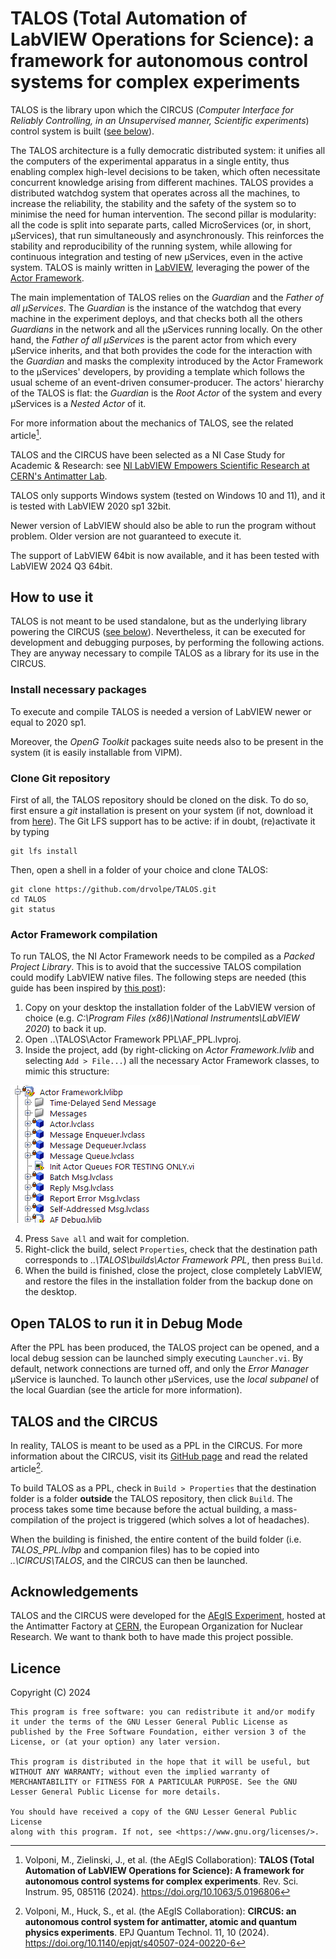 # TALOS (Total Automation of LabVIEW Operations for Science): a framework for autonomous control systems for complex experiments

TALOS is the library upon which the CIRCUS (_Computer Interface for Reliably Controlling, in an Unsupervised manner, Scientific experiments_) control system is built ([see below](#talos-and-the-circus)).

The TALOS architecture is a fully democratic distributed system: it unifies all the computers of the experimental apparatus in a single entity, thus enabling complex high-level decisions to be taken, which often necessitate concurrent knowledge arising from different machines. TALOS provides a distributed watchdog system that operates across all the machines, to increase the reliability, the stability and the safety of the system so to minimise the need for human intervention. 
The second pillar is modularity: all the code is split into separate parts, called MicroServices (or, in short, &mu;Services), that run simultaneously and asynchronously. This reinforces the stability and reproducibility of the running system, while allowing for continuous integration and testing of new &mu;Services, even in the active system. 
TALOS is mainly written in [LabVIEW](https://www.ni.com/en/shop/labview.html), leveraging the power of the [Actor Framework](https://github.com/ni/actor-framework).

The main implementation of TALOS relies on the _Guardian_ and the _Father of all &mu;Services_. The _Guardian_ is the instance of the watchdog that every machine in the experiment deploys, and that checks both all the others _Guardians_ in the network and all the &mu;Services running locally. On the other hand, the _Father of all &mu;Services_ is the parent actor from which every &mu;Service inherits, and that both provides the code for the interaction with the _Guardian_ and masks the complexity introduced by the Actor Framework to the &mu;Services' developers, by providing a template which follows the usual scheme of an event-driven consumer-producer.
The actors' hierarchy of the TALOS is flat: the _Guardian_ is the _Root Actor_ of the system and every &mu;Services is a _Nested Actor_ of it.

For more information about the mechanics of TALOS, see the related article[^1].

TALOS and the CIRCUS have been selected as a NI Case Study for Academic & Research: see [NI LabVIEW Empowers Scientific Research at CERN's Antimatter Lab](https://www.ni.com/en/solutions/academic-research/case-studies/labview-automation-empowers-cerns-antimatter-research.html).

TALOS only supports Windows system (tested on Windows 10 and 11), and it is tested with LabVIEW 2020 sp1 32bit.

Newer version of LabVIEW should also be able to run the program without problem. Older version are not guaranteed to execute it.

The support of LabVIEW 64bit is now available, and it has been tested with LabVIEW 2024 Q3 64bit.



## How to use it

TALOS is not meant to be used standalone, but as the underlying library powering the CIRCUS ([see below](#talos-and-the-circus)). 
Nevertheless, it can be executed for development and debugging purposes, by performing the following actions. They are anyway necessary to compile TALOS as a library for its use in the CIRCUS.



### Install necessary packages

To execute and compile TALOS is needed a version of LabVIEW newer or equal to 2020 sp1.

Moreover, the _OpenG Toolkit_ packages suite needs also to be present in the system (it is easily installable from VIPM).



### Clone Git repository

First of all, the TALOS repository should be cloned on the disk. To do so, first ensure a _git_ installation is present on your system (if not, download it from [here](https://git-scm.com/)). 
The Git LFS support has to be active: if in doubt, (re)activate it by typing
```
git lfs install
```
Then, open a shell in a folder of your choice and clone TALOS:

```
git clone https://github.com/drvolpe/TALOS.git
cd TALOS
git status
```



### Actor Framework compilation

To run TALOS, the NI Actor Framework needs to be compiled as a _Packed Project Library_. This is to avoid that the successive TALOS compilation could modify LabVIEW native files. The following steps are needed (this guide has been inspired by [this post](https://forums.ni.com/t5/Actor-Framework-Discussions/How-to-build-a-PPL-including-Actor-classes-messages-and-AF-Debug/td-p/3871512)):

1) Copy on your desktop the installation folder of the LabVIEW version of choice (e.g. _C:\Program Files (x86)\National Instruments\LabVIEW 2020_) to back it up.
2) Open ..\TALOS\Actor Framework PPL\AF_PPL.lvproj.
3) Inside the project, add (by right-clicking on _Actor Framework.lvlib_ and selecting `Add > File...`) all the necessary Actor Framework classes, to mimic this structure:

![AF structure](/Actor%20Framework%20PPL/Actor%20Framework%20Library%20structure.png)

4) Press `Save all` and wait for completion.
5) Right-click the build, select `Properties`, check that the destination path corresponds to _..\TALOS\builds\Actor Framework PPL_, then press `Build`.
6) When the build is finished, close the project, close completely LabVIEW, and restore the files in the installation folder from the backup done on the desktop.



## Open TALOS to run it in Debug Mode

After the PPL has been produced, the TALOS project can be opened, and a local debug session can be launched simply executing `Launcher.vi`.
By default, network connections are turned off, and only the _Error Manager_ &mu;Service is launched. To launch other &mu;Services, use the _local subpanel_ of the local Guardian (see the article for more information).



## TALOS and the CIRCUS

In reality, TALOS is meant to be used as a PPL in the CIRCUS. For more information about the CIRCUS, visit its [GitHub page](https://github.com/drvolpe/CIRCUS) and read the related article[^2].

To build TALOS as a PPL, check in `Build > Properties` that the destination folder is a folder **outside** the TALOS repository, then click `Build`. The process takes some time because before the actual building, a mass-compilation of the project is triggered (which solves a lot of headaches).

When the building is finished, the entire content of the build folder (i.e. *TALOS_PPL.lvlbp* and companion files) has to be copied into _..\CIRCUS\TALOS_, and the CIRCUS can then be launched.



## Acknowledgements

TALOS and the CIRCUS were developed for the [AEgIS Experiment](https://aegis.web.cern.ch/index.php), hosted at the Antimatter Factory at [CERN](https://home.cern/), the European Organization for Nuclear Research. We want to thank both to have made this project possible.



## Licence

Copyright (C) 2024

    This program is free software: you can redistribute it and/or modify it under the terms of the GNU Lesser General Public License as published by the Free Software Foundation, either version 3 of the License, or (at your option) any later version.

    This program is distributed in the hope that it will be useful, but WITHOUT ANY WARRANTY; without even the implied warranty of MERCHANTABILITY or FITNESS FOR A PARTICULAR PURPOSE. See the GNU Lesser General Public License for more details.

    You should have received a copy of the GNU Lesser General Public License
    along with this program. If not, see <https://www.gnu.org/licenses/>.



[^1]: Volponi, M., Zielinski, J., et al. (the AEgIS Collaboration): **TALOS (Total Automation of LabVIEW Operations for Science): A framework for autonomous control systems for complex experiments**. Rev. Sci. Instrum. 95, 085116 (2024). https://doi.org/10.1063/5.0196806


[^2]: Volponi, M., Huck, S., et al. (the AEgIS Collaboration): **CIRCUS: an autonomous control system for antimatter, atomic and quantum physics experiments**. EPJ Quantum Technol. 11, 10 (2024). https://doi.org/10.1140/epjqt/s40507-024-00220-6